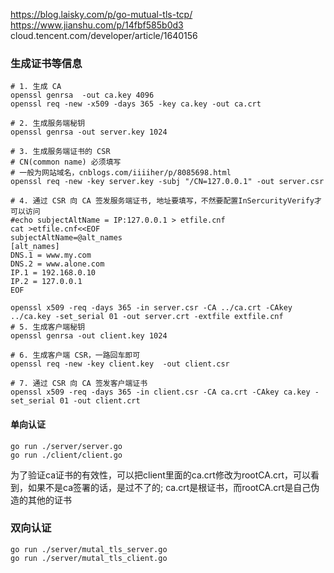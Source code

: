 https://blog.laisky.com/p/go-mutual-tls-tcp/
https://www.jianshu.com/p/14fbf585b0d3
cloud.tencent.com/developer/article/1640156

### 生成证书等信息
```shell
# 1. 生成 CA
openssl genrsa  -out ca.key 4096
openssl req -new -x509 -days 365 -key ca.key -out ca.crt

# 2. 生成服务端秘钥
openssl genrsa -out server.key 1024

# 3. 生成服务端证书的 CSR
# CN(common name) 必须填写
# 一般为网站域名，cnblogs.com/iiiiher/p/8085698.html
openssl req -new -key server.key -subj "/CN=127.0.0.1" -out server.csr

# 4. 通过 CSR 向 CA 签发服务端证书, 地址要填写，不然要配置InSercurityVerify才可以访问
#echo subjectAltName = IP:127.0.0.1 > etfile.cnf
cat >etfile.cnf<<EOF
subjectAltName=@alt_names
[alt_names]
DNS.1 = www.my.com
DNS.2 = www.alone.com
IP.1 = 192.168.0.10
IP.2 = 127.0.0.1
EOF

openssl x509 -req -days 365 -in server.csr -CA ../ca.crt -CAkey ../ca.key -set_serial 01 -out server.crt -extfile extfile.cnf
# 5. 生成客户端秘钥
openssl genrsa -out client.key 1024

# 6. 生成客户端 CSR，一路回车即可
openssl req -new -key client.key  -out client.csr

# 7. 通过 CSR 向 CA 签发客户端证书
openssl x509 -req -days 365 -in client.csr -CA ca.crt -CAkey ca.key -set_serial 01 -out client.crt
```

#### 单向认证
```shell
go run ./server/server.go
go run ./client/client.go
```
为了验证ca证书的有效性，可以把client里面的ca.crt修改为rootCA.crt，可以看到，如果不是ca签署的话，是过不了的; 
ca.crt是根证书，而rootCA.crt是自己伪造的其他的证书

### 双向认证
```shell
go run ./server/mutal_tls_server.go
go run ./server/mutal_tls_client.go
```


